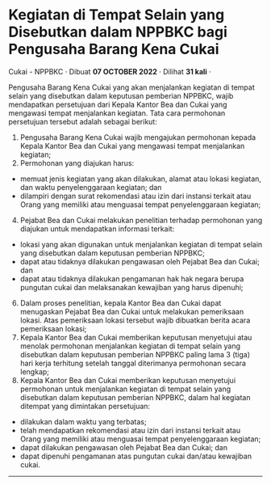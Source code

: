 Kegiatan di Tempat Selain yang Disebutkan dalam NPPBKC bagi Pengusaha Barang Kena Cukai
=======================================================================================

Cukai - NPPBKC · Dibuat **07 OCTOBER 2022** · Dilihat **31 kali** ·

Pengusaha Barang Kena Cukai yang akan menjalankan kegiatan di tempat selain yang disebutkan dalam keputusan pemberian NPPBKC, wajib mendapatkan persetujuan dari Kepala Kantor Bea dan Cukai yang mengawasi tempat menjalankan kegiatan. Tata cara permohonan persetujuan tersebut adalah sebagai berikut:

1.  Pengusaha Barang Kena Cukai wajib mengajukan permohonan kepada Kepala Kantor Bea dan Cukai yang mengawasi tempat menjalankan kegiatan;
2.  Permohonan yang diajukan harus:

*   memuat jenis kegiatan yang akan dilakukan, alamat atau lokasi kegiatan, dan waktu penyelenggaraan kegiatan; dan
*   dilampiri dengan surat rekomendasi atau izin dari instansi terkait atau Orang yang memiliki atau menguasai tempat penyelenggaraan kegiatan;

4.  Pejabat Bea dan Cukai melakukan penelitian terhadap permohonan yang diajukan untuk mendapatkan informasi terkait:

*   lokasi yang akan digunakan untuk menjalankan kegiatan di tempat selain yang disebutkan dalam keputusan pemberian NPPBKC;
*   dapat atau tidaknya dilakukan pengawasan oleh Pejabat Bea dan Cukai; dan
*   dapat atau tidaknya dilakukan pengamanan hak hak negara berupa pungutan cukai dan melaksanakan kewajiban yang harus dipenuhi;

6.  Dalam proses penelitian, kepala Kantor Bea dan Cukai dapat menugaskan Pejabat Bea dan Cukai untuk melakukan pemeriksaan lokasi. Atas pemeriksaan lokasi tersebut wajib dibuatkan berita acara pemeriksaan lokasi;
7.  Kepala Kantor Bea dan Cukai memberikan keputusan menyetujui atau menolak permohonan menjalankan kegiatan di tempat selain yang disebutkan dalam keputusan pemberian NPPBKC paling lama 3 (tiga) hari kerja terhitung setelah tanggal diterimanya permohonan secara lengkap;
8.  Kepala Kantor Bea dan Cukai memberikan keputusan menyetujui permohonan untuk menjalankan kegiatan di tempat selain yang  
    disebutkan dalam keputusan pemberian NPPBKC, dalam hal kegiatan ditempat yang dimintakan persetujuan:

*   dilakukan dalam waktu yang terbatas;
*   telah mendapatkan rekomendasi atau izin dari instansi terkait atau Orang yang memiliki atau menguasai tempat penyelenggaraan kegiatan;
*   dapat dilakukan pengawasan oleh Pejabat Bea dan Cukai; dan
*   dapat dipenuhi pengamanan atas pungutan cukai dan/atau kewajiban cukai.  
    

  
  
  

* * *